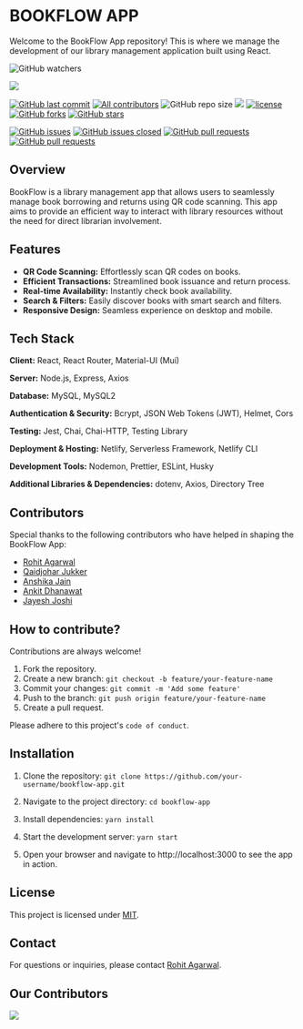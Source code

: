 # BOOKFLOW APP

Welcome to the BookFlow App repository! This is where we manage the development of our library management application built using React.

![GitHub watchers](https://img.shields.io/github/watchers/rohitagr0310/Bookflow-app?style=social) <br>

<a href="#Contribution" title="Contributions are welcome"><img src="https://img.shields.io/badge/contributions-welcome-green.svg"></a> <br>
<!-- ALL-CONTRIBUTORS-BADGE:START - Do not remove or modify this section -->
[![GitHub last commit](https://img.shields.io/github/last-commit/rohitagr0310/Bookflow-app?logo=git&logoColor=white)](https://github.com/rohitagr0310/Bookflow-app/commits/master)
[![All  contributors](https://img.shields.io/github/contributors/rohitagr0310/Bookflow-app?color=green)](https://github.com/rohitagr0310/Bookflow-app/graphs/contributors)
![GitHub repo size](https://img.shields.io/github/repo-size/rohitagr0310/Bookflow-app?color=blue)
![](https://img.shields.io/badge/Status-Ongoing-green.svg)
[![license](https://img.shields.io/github/license/rohitagr0310/Bookflow-app.svg?color=red)](https://github.com/rohitagr0310/Bookflow-app/blob/main/LICENSE)
[![GitHub forks](https://img.shields.io/github/forks/rohitagr0310/Bookflow-app.svg?color=green)](https://github.com/rohitagr0310/Bookflow-app/network) [![GitHub stars](https://img.shields.io/github/stars/rohitagr0310/Bookflow-app.svg?color=orange)](https://github.com/rohitagr0310/Bookflow-app/stargazers)

[![GitHub issues](https://img.shields.io/github/issues/rohitagr0310/Bookflow-app.svg?color=red)](https://github.com/rohitagr0310/Bookflow-app/issues)
[![GitHub issues closed](https://img.shields.io/github/issues-closed/rohitagr0310/Bookflow-app.svg)](https://github.com/rohitagr0310/Bookflow-app/issues?q=is%3Aissue+is%3Aclosed)
[![GitHub pull requests](https://img.shields.io/github/issues-pr/rohitagr0310/Bookflow-app.svg?color=yellow)](https://github.com/rohitagr0310/Bookflow-app/pulls)
[![GitHub pull requests](https://img.shields.io/github/issues-pr-closed/rohitagr0310/Bookflow-app.svg?color=red)](https://github.com/rohitagr0310/Bookflow-app/issues?q=is%3Aissue+is%3Aclosed)
## Overview

BookFlow is a library management app that allows users to seamlessly manage book borrowing and returns using QR code scanning. This app aims to provide an efficient way to interact with library resources without the need for direct librarian involvement.

## Features

-   **QR Code Scanning:** Effortlessly scan QR codes on books.
-   **Efficient Transactions:** Streamlined book issuance and return process.
-   **Real-time Availability:** Instantly check book availability.
-   **Search & Filters:** Easily discover books with smart search and filters.
-   **Responsive Design:** Seamless experience on desktop and mobile.

## Tech Stack

**Client:** React, React Router, Material-UI (Mui)

**Server:** Node.js, Express, Axios

**Database:** MySQL, MySQL2

**Authentication & Security:** Bcrypt, JSON Web Tokens (JWT), Helmet, Cors

**Testing:** Jest, Chai, Chai-HTTP, Testing Library

**Deployment & Hosting:** Netlify, Serverless Framework, Netlify CLI

**Development Tools:** Nodemon, Prettier, ESLint, Husky

**Additional Libraries & Dependencies:** dotenv, Axios, Directory Tree

## Contributors

Special thanks to the following contributors who have helped in shaping the BookFlow App:

-   [Rohit Agarwal](https://github.com/rohitagr0310)
-   [Qaidjohar Jukker](https://github.com/qaidjoharj53)
-   [Anshika Jain](https://github.com/jain-anshika)
-   [Ankit Dhanawat](https://github.com/jainankit0811)
-   [Jayesh Joshi](https://github.com/jayesh2474)

## How to contribute?

Contributions are always welcome!

1. Fork the repository.
2. Create a new branch: `git checkout -b feature/your-feature-name`
3. Commit your changes: `git commit -m 'Add some feature'`
4. Push to the branch: `git push origin feature/your-feature-name`
5. Create a pull request.

Please adhere to this project's `code of conduct`.

## Installation

1. Clone the repository:
   `git clone https://github.com/your-username/bookflow-app.git`

2. Navigate to the project directory:
   `cd bookflow-app`

3. Install dependencies:
   `yarn install`

4. Start the development server:
   `yarn start`

5. Open your browser and navigate to http://localhost:3000 to see the app in action.

## License

This project is licensed under [MIT](https://choosealicense.com/licenses/mit/).

## Contact

For questions or inquiries, please contact [Rohit Agarwal](mailto:Rohitagr2610@gmail.com).

## Our Contributors 

<a href="https://github.com/rohitagr0310/Bookflow-app/graphs/contributors">
  <img src="https://contrib.rocks/image?repo=rohitagr0310/Bookflow-app" />
</a>

